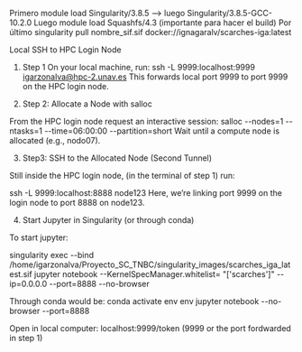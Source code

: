 
Primero module load Singularity/3.8.5 ––> luego Singularity/3.8.5-GCC-10.2.0
Luego  module load Squashfs/4.3 (importante para hacer el build)
Por último singularity pull nombre_sif.sif  docker://ignagaralv/scarches-iga:latest


Local SSH to HPC Login Node

1) Step 1
On your local machine, run:
ssh -L 9999:localhost:9999 igarzonalva@hpc-2.unav.es
This forwards local port 9999 to port 9999 on the HPC login node.

2) Step 2: Allocate a Node with salloc

From the HPC login node request an interactive session:
salloc --nodes=1 --ntasks=1 --time=06:00:00 --partition=short
Wait until a compute node is allocated (e.g., nodo07).

3) Step3: SSH to the Allocated Node (Second Tunnel)

Still inside the HPC login node, (in the terminal of step 1) run:

ssh -L 9999:localhost:8888 node123
Here, we’re linking port 9999 on the login node to port 8888 on node123.

4) Start Jupyter in Singularity (or through conda)

To start jupyter: 

singularity exec --bind    /home/igarzonalva/Proyecto_SC_TNBC/singularity_images/scarches_iga_latest.sif jupyter notebook --KernelSpecManager.whitelist=
"['scarches']"  --ip=0.0.0.0 --port=8888 --no-browser

Through conda would be: 
conda activate env
env jupyter notebook --no-browser --port=8888

Open in local computer: localhost:9999/token
(9999 or the port fordwarded in step 1)